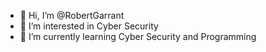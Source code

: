 - 👋 Hi, I’m @RobertGarrant
- 👀 I’m interested in Cyber Security
- 🌱 I’m currently learning Cyber Security and Programming
<!---
RobertGarrant/RobertGarrant is a ✨ special ✨ repository because its `README.md` (this file) appears on your GitHub profile.
You can click the Preview link to take a look at your changes.
--->
